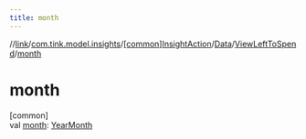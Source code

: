 ```yaml
---
title: month
---
```

//[link](../../../../../index.html)/[com.tink.model.insights](../../../index.html)/[[common]InsightAction](../../index.html)/[Data](../index.html)/[ViewLeftToSpend](index.html)/[month](month.html)



# month



[common]\
val [month](month.html): [YearMonth](../../../../com.tink.model.time/[common]-year-month/index.html)




